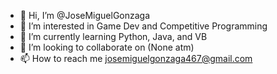 - 👋 Hi, I’m @JoseMiguelGonzaga
- 👀 I’m interested in Game Dev and Competitive Programming
- 🌱 I’m currently learning Python, Java, and VB
- 💞️ I’m looking to collaborate on (None atm)
- 📫 How to reach me josemiguelgonzaga467@gmail.com

<!---
JoseMiguelGonzaga/JoseMiguelGonzaga is a ✨ special ✨ repository because its `README.md` (this file) appears on your GitHub profile.
You can click the Preview link to take a look at your changes.
--->
